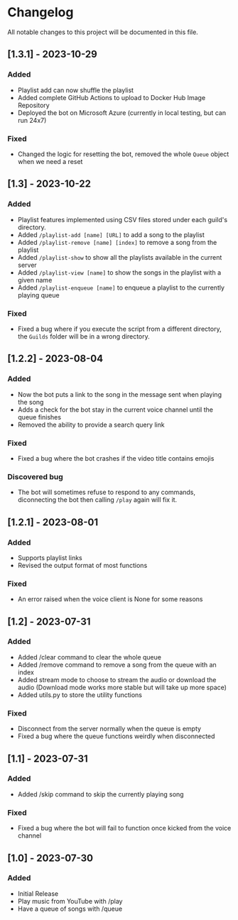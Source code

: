 # Changelog

All notable changes to this project will be documented in this file.

## [1.3.1] - 2023-10-29

### Added

- Playlist add can now shuffle the playlist
- Added complete GitHub Actions to upload to Docker Hub Image Repository
- Deployed the bot on Microsoft Azure (currently in local testing, but can run 24x7)

### Fixed

- Changed the logic for resetting the bot, removed the whole `Queue` object when we need a reset

## [1.3] - 2023-10-22

### Added

- Playlist features implemented using CSV files stored under each guild's directory. 
- Added `/playlist-add [name] [URL]` to add a song to the playlist
- Added `/playlist-remove [name] [index]` to remove a song from the playlist
- Added `/playlist-show` to show all the playlists available in the current server
- Added `/playlist-view [name]` to show the songs in the playlist with a given name
- Added `/playlist-enqueue [name]` to enqueue a playlist to the currently playing queue

### Fixed

- Fixed a bug where if you execute the script from a different directory, the `Guilds` folder will be in a wrong directory. 

## [1.2.2] - 2023-08-04

### Added

- Now the bot puts a link to the song in the message sent when playing the song
- Adds a check for the bot stay in the current voice channel until the queue finishes
- Removed the ability to provide a search query link

### Fixed

- Fixed a bug where the bot crashes if the video title contains emojis

### Discovered bug

- The bot will sometimes refuse to respond to any commands, diconnecting the bot then calling `/play` again will fix it. 

## [1.2.1] - 2023-08-01

### Added

- Supports playlist links
- Revised the output format of most functions

### Fixed

- An error raised when the voice client is None for some reasons

## [1.2] - 2023-07-31

### Added

- Added /clear command to clear the whole queue
- Added /remove command to remove a song from the queue with an index
- Added stream mode to choose to stream the audio or download the audio (Download mode works more stable but will take up more space)
- Added utils.py to store the utility functions

### Fixed

- Disconnect from the server normally when the queue is empty
- Fixed a bug where the queue functions weirdly when disconnected

## [1.1] - 2023-07-31

### Added

- Added /skip command to skip the currently playing song

### Fixed

- Fixed a bug where the bot will fail to function once kicked from the voice channel

## [1.0] - 2023-07-30

### Added

- Initial Release
- Play music from YouTube with /play
- Have a queue of songs with /queue
